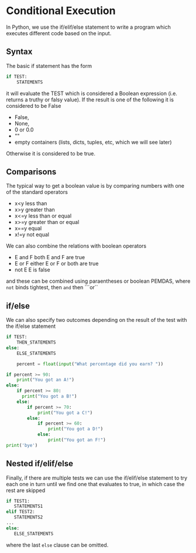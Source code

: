 # Conditional Execution

In Python, we use the if/elif/else statement to write a program which executes different code based on the input.

## Syntax
The basic if statement has the form
``` python
if TEST:
    STATEMENTS
```
it will evaluate the TEST which is considered a Boolean expression (i.e. returns a truthy or falsy value).
If the result is one of the following it is considered to be False
* False, 
* None, 
* 0 or 0.0 
* ""
* empty containers (lists, dicts, tuples, etc, which we will see later)

Otherwise it is considered to be true.

## Comparisons
The typical way to get a boolean value is by comparing numbers with one of the standard operators
* x<y  less than
* x>y  greater than
* x<=y less than or equal
* x>=y  greater than or equal
* x==y  equal
* x!=y  not equal
  
We can also combine the relations with boolean operators
* E and F   both E and F are true
* E or F    either E or F or both are true
* not E     E is false

and these can be combined using paraentheses or boolean PEMDAS, where ```not``` binds tightest, then ```and``` then ```or``
  
## if/else
We can also specify two outcomes depending on the result of the test with the if/else statement
``` python
if TEST:
    THEN_STATEMENTS
else:
    ELSE_STATEMENTS
```

``` python
    percent = float(input("What percentage did you earn? "))

if percent >= 90:
    print("You got an A!")
else:
    if percent >= 80:
      print("You got a B!")
    else:
        if percent >= 70:
            print("You got a C!")
        else:
            if percent >= 60:
                print("You got a D!")
            else:
                print("You got an F!")
print('bye')
```
  
## Nested if/elif/else
Finally, if there are multiple tests we can use the if/elif/else statement
to try each one in turn until we find one that evaluates to true, in which case the rest are skipped

``` python
if TEST1:
   STATEMENTS1
elif TEST2:
   STATEMENTS2
...
else:
   ELSE_STATEMENTS
```
  where the last ```else``` clause can be omitted.
